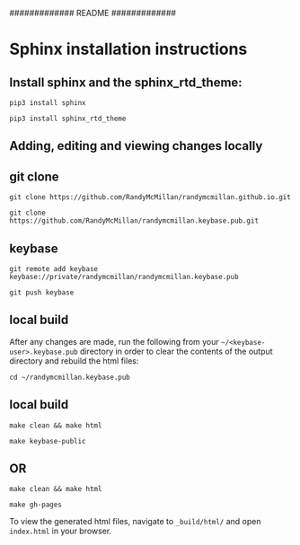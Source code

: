 #############
README
#############


Sphinx installation instructions
================================

Install sphinx and the sphinx_rtd_theme:
----------------------------------------

``pip3 install sphinx``

``pip3 install sphinx_rtd_theme``


Adding, editing and viewing changes locally
-------------------------------------------

git clone
---------

``git clone https://github.com/RandyMcMillan/randymcmillan.github.io.git``

``git clone https://github.com/RandyMcMillan/randymcmillan.keybase.pub.git``

keybase
-------

``git remote add keybase keybase://private/randymcmillan/randymcmillan.keybase.pub``

``git push keybase``

local build
-----------

After any changes are made, run the following from your `~/<keybase-user>.keybase.pub` directory in order to clear the contents of the output directory and rebuild the html files:

``cd ~/randymcmillan.keybase.pub``

local build
-----------

``make clean && make html``

``make keybase-public``

OR
--

``make clean && make html``

``make gh-pages``

To view the generated html files, navigate to ``_build/html/`` and open ``index.html`` in your browser.


